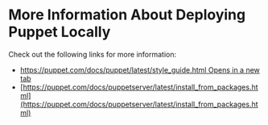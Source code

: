 # More Information About Deploying Puppet Locally

Check out the following links for more information:
* [https://puppet.com/docs/puppet/latest/style_guide.html Opens in a new tab](https://puppet.com/docs/puppet/latest/style_guide.html)
* [https://puppet.com/docs/puppetserver/latest/install_from_packages.html](https://puppet.com/docs/puppetserver/latest/install_from_packages.html)
